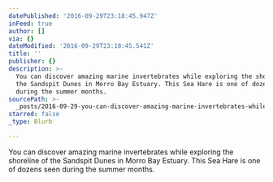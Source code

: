 ```yaml
---
datePublished: '2016-09-29T23:18:45.947Z'
inFeed: true
author: []
via: {}
dateModified: '2016-09-29T23:18:45.541Z'
title: ''
publisher: {}
description: >-
  You can discover amazing marine invertebrates while exploring the shoreline of
  the Sandspit Dunes in Morro Bay Estuary. This Sea Hare is one of dozens seen
  during the summer months.
sourcePath: >-
  _posts/2016-09-29-you-can-discover-amazing-marine-invertebrates-while-explorin.md
starred: false
_type: Blurb

---
```

You can discover amazing marine invertebrates while exploring the shoreline of the Sandspit Dunes in Morro Bay Estuary. This Sea Hare is one of dozens seen during the summer months.